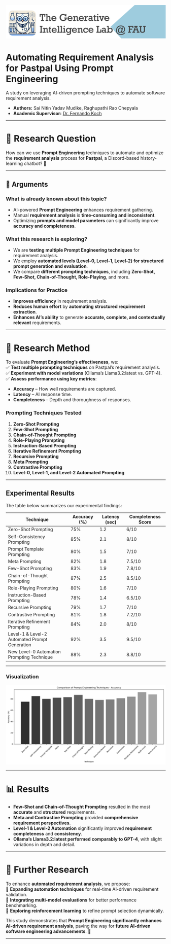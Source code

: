 ![GenI-banner](https://github.com/genilab-fau/genilab-fau.github.io/blob/8d6ab41403b853a273983e4c06a7e52229f43df5/images/genilab-banner.png?raw=true)

# **Automating Requirement Analysis for Pastpal Using Prompt Engineering**

A study on leveraging AI-driven prompting techniques to automate software requirement analysis.

* **Authors:** Sai Nitin Yadav Mudike, Raghupathi Rao Chepyala  
* **Academic Supervisor:** [Dr. Fernando Koch](http://www.fernandokoch.me)  

---

# **📌 Research Question**  

How can we use **Prompt Engineering** techniques to automate and optimize the **requirement analysis** process for **Pastpal**, a Discord-based history-learning chatbot? 🚀  

---

## **📖 Arguments**  

### **What is already known about this topic?**  
- AI-powered **Prompt Engineering** enhances requirement gathering.  
- Manual **requirement analysis** is **time-consuming and inconsistent**.  
- Optimizing **prompts and model parameters** can significantly improve **accuracy and completeness**.  

### **What this research is exploring?**  
- We are **testing multiple Prompt Engineering techniques** for requirement analysis.  
- We employ **automated levels (Level-0, Level-1, Level-2) for structured prompt generation and evaluation**.  
- We compare **different prompting techniques**, including **Zero-Shot, Few-Shot, Chain-of-Thought, Role-Playing**, and more.  

### **Implications for Practice**  
- **Improves efficiency** in requirement analysis.  
- **Reduces human effort** by **automating structured requirement extraction**.  
- **Enhances AI’s ability** to generate **accurate, complete, and contextually relevant** requirements.  

---

# **🔬 Research Method**  

To evaluate **Prompt Engineering’s effectiveness**, we:  
✅ **Test multiple prompting techniques** on Pastpal’s requirement analysis.  
✅ **Experiment with model variations** (Ollama’s Llama3.2:latest vs. GPT-4).  
✅ **Assess performance using key metrics**:  
   - **Accuracy** – How well requirements are captured.  
   - **Latency** – AI response time.  
   - **Completeness** – Depth and thoroughness of responses.  

### **Prompting Techniques Tested**  
1. **Zero-Shot Prompting**  
2. **Few-Shot Prompting**  
3. **Chain-of-Thought Prompting**  
4. **Role-Playing Prompting**  
5. **Instruction-Based Prompting**  
6. **Iterative Refinement Prompting**  
7. **Recursive Prompting**  
8. **Meta Prompting**  
9. **Contrastive Prompting**  
10. **Level-0, Level-1, and Level-2 Automated Prompting**  

---

## Experimental Results

The table below summarizes our experimental findings:

| Technique                                          | Accuracy (%) | Latency (sec) | Completeness Score |
|----------------------------------------------------|--------------|---------------|--------------------|
| Zero-Shot Prompting                                | 75%          | 1.2           | 6/10               |
| Self-Consistency Prompting                         | 85%          | 2.1           | 8/10               |
| Prompt Template Prompting                          | 80%          | 1.5           | 7/10               |
| Meta Prompting                                     | 82%          | 1.8           | 7.5/10             |
| Few-Shot Prompting                                 | 83%          | 1.9           | 7.8/10             |
| Chain-of-Thought Prompting                         | 87%          | 2.5           | 8.5/10             |
| Role-Playing Prompting                             | 80%          | 1.6           | 7/10               |
| Instruction-Based Prompting                        | 78%          | 1.4           | 6.5/10             |
| Recursive Prompting                                | 79%          | 1.7           | 7/10               |
| Contrastive Prompting                              | 81%          | 1.8           | 7.2/10             |
| Iterative Refinement Prompting                     | 84%          | 2.0           | 8/10               |
| Level-1 & Level-2 Automated Prompt Generation      | 92%          | 3.5           | 9.5/10             |
| New Level-0 Automation Prompting Technique         | 88%          | 2.3           | 8.8/10             |

---

### Visualization
![comparision_plot](https://github.com/sai-mudike/Gen-ai_assignment-2/blob/main/images/comparision_plot.png)

---

# **📊 Results**  

- **Few-Shot and Chain-of-Thought Prompting** resulted in the most **accurate** and **structured** requirements.  
- **Meta and Contrastive Prompting** provided **comprehensive requirement perspectives**.  
- **Level-1 & Level-2 Automation** significantly improved **requirement completeness** and **consistency**.  
- **Ollama’s Llama3.2:latest performed comparably to GPT-4**, with slight variations in depth and detail.  

---

# **🚀 Further Research**  

To enhance **automated requirement analysis**, we propose:  
🔹 **Expanding automation techniques** for real-time AI-driven requirement validation.  
🔹 **Integrating multi-model evaluations** for better performance benchmarking.  
🔹 **Exploring reinforcement learning** to refine prompt selection dynamically.  

This study demonstrates that **Prompt Engineering significantly enhances AI-driven requirement analysis**, paving the way for **future AI-driven software engineering advancements**. 🎯  

---
